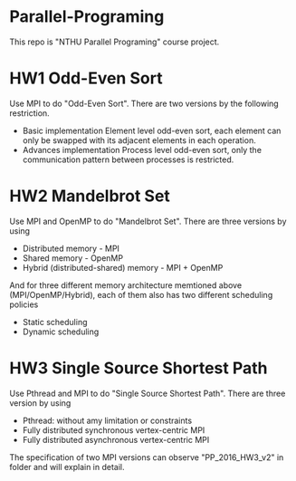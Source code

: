 # Parallel-Programing
This repo is "NTHU Parallel Programing" course project.

# HW1 Odd-Even Sort
Use MPI to do "Odd-Even Sort".
There are two versions by the following restriction.
- Basic implementation
Element level odd-even sort, each element can only be swapped with its adjacent elements in each operation.
- Advances implementation
Process level odd-even sort, only the communication pattern between processes is restricted.

# HW2 Mandelbrot Set
Use MPI and OpenMP to do "Mandelbrot Set".
There are three versions by using
- Distributed memory - MPI
- Shared memory - OpenMP
- Hybrid (distributed-shared) memory - MPI + OpenMP

And for three different memory architecture memtioned above (MPI/OpenMP/Hybrid), each of them also has two different scheduling policies
- Static scheduling
- Dynamic scheduling

# HW3 Single Source Shortest Path
Use Pthread and MPI to do "Single Source Shortest Path".
There are three version by using
- Pthread: without amy limitation or constraints
- Fully distributed synchronous vertex-centric MPI
- Fully distributed asynchronous vertex-centric MPI

The specification of two MPI versions can observe "PP_2016_HW3_v2" in folder and will explain in detail.
